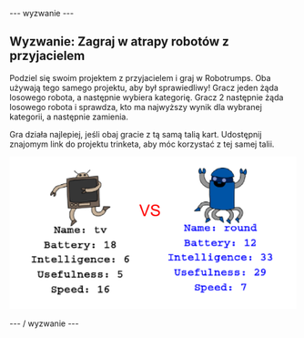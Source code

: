 \--- wyzwanie \---

## Wyzwanie: Zagraj w atrapy robotów z przyjacielem

Podziel się swoim projektem z przyjacielem i graj w Robotrumps. Oba używają tego samego projektu, aby był sprawiedliwy! Gracz jeden żąda losowego robota, a następnie wybiera kategorię. Gracz 2 następnie żąda losowego robota i sprawdza, kto ma najwyższy wynik dla wybranej kategorii, a następnie zamienia.

Gra działa najlepiej, jeśli obaj gracie z tą samą talią kart. Udostępnij znajomym link do projektu trinketa, aby móc korzystać z tej samej talii.

![zrzut ekranu](images/robotrumps-play.png)

\--- / wyzwanie \---